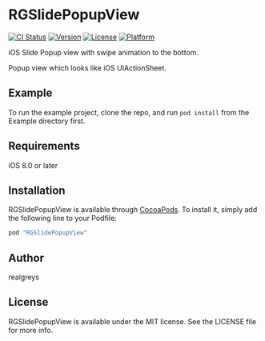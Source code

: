 # RGSlidePopupView

[![CI Status](http://img.shields.io/travis/10040774/RGSlidePopupView.svg?style=flat)](https://travis-ci.org/10040774/RGSlidePopupView)
[![Version](https://img.shields.io/cocoapods/v/RGSlidePopupView.svg?style=flat)](http://cocoapods.org/pods/RGSlidePopupView)
[![License](https://img.shields.io/cocoapods/l/RGSlidePopupView.svg?style=flat)](http://cocoapods.org/pods/RGSlidePopupView)
[![Platform](https://img.shields.io/cocoapods/p/RGSlidePopupView.svg?style=flat)](http://cocoapods.org/pods/RGSlidePopupView)

iOS Slide Popup view with swipe animation to the bottom.

Popup view which looks like iOS UIActionSheet.

## Example

To run the example project, clone the repo, and run `pod install` from the Example directory first.

## Requirements

iOS 8.0 or later

## Installation

RGSlidePopupView is available through [CocoaPods](http://cocoapods.org). To install
it, simply add the following line to your Podfile:

```ruby
pod "RGSlidePopupView"
```

## Author

realgreys

## License

RGSlidePopupView is available under the MIT license. See the LICENSE file for more info.
